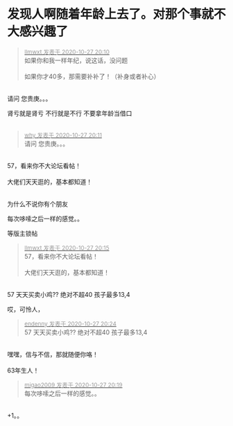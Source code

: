 # 发现人啊随着年龄上去了。对那个事就不大感兴趣了


<div class="quote"><blockquote><font size="2"><a href="https://www.hostloc.com/forum.php?mod=redirect&amp;goto=findpost&amp;pid=9360933&amp;ptid=759133" target="_blank"><font color="#999999">llmwxt 发表于 2020-10-27 20:10</font></a></font><br />
如果你和我一样年纪，说这话，没问题<br />
<br />
如果你才40多，那需要补补了！（补身或者补心）</blockquote></div><br />
请问 您贵庚。。。

肾亏就是肾亏 不行就是不行 不要拿年龄当借口<br />
<br />
<img id="aimg_cLPKH" onclick="zoom(this, this.src, 0, 0, 0)" class="zoom" src="https://imgurl.mxdreamx.com/2020/10/20/TOIMG3555c1020074632N.png" onmouseover="img_onmouseoverfunc(this)" onload="thumbImg(this)" border="0" alt="" />

<div class="quote"><blockquote><font size="2"><a href="https://www.hostloc.com/forum.php?mod=redirect&amp;goto=findpost&amp;pid=9360942&amp;ptid=759133" target="_blank"><font color="#999999">why 发表于 2020-10-27 20:11</font></a></font><br />
请问 您贵庚。。。</blockquote></div><br />
57，看来你不大论坛看帖！<br />
<br />
大佬们天天逛的，基本都知道！<br />
<br />


为什么不说你有个朋友<img id="aimg_q73Qt" onclick="zoom(this, this.src, 0, 0, 0)" class="zoom" src="https://cdn.jsdelivr.net/gh/hishis/forum-master/public/images/patch.gif" onmouseover="img_onmouseoverfunc(this)" onload="thumbImg(this)" border="0" alt="" />

每次哆嗦之后一样的感觉。。<img id="aimg_YtyHh" onclick="zoom(this, this.src, 0, 0, 0)" class="zoom" src="https://cdn.jsdelivr.net/gh/hishis/forum-master/public/images/patch.gif" onmouseover="img_onmouseoverfunc(this)" onload="thumbImg(this)" border="0" alt="" />

等版主锁帖<img src="static/image/smiley/default/biggrin.gif" smilieid="3" border="0" alt="" />

<div class="quote"><blockquote><font size="2"><a href="https://www.hostloc.com/forum.php?mod=redirect&amp;goto=findpost&amp;pid=9360979&amp;ptid=759133" target="_blank"><font color="#999999">llmwxt 发表于 2020-10-27 20:15</font></a></font><br />
57，看来你不大论坛看帖！<br />
<br />
大佬们天天逛的，基本都知道！</blockquote></div><br />
57 天天买卖小鸡?? 绝对不超40 孩子最多13,4

哎，可怜人，

<div class="quote"><blockquote><font size="2"><a href="https://www.hostloc.com/forum.php?mod=redirect&amp;goto=findpost&amp;pid=9361024&amp;ptid=759133" target="_blank"><font color="#999999">endenny 发表于 2020-10-27 20:24</font></a></font><br />
57 天天买卖小鸡?? 绝对不超40 孩子最多13,4</blockquote></div><br />
嘿嘿，信与不信，那就随便你咯！<br />
<br />
63年生人！

<div class="quote"><blockquote><font size="2"><a href="https://www.hostloc.com/forum.php?mod=redirect&amp;goto=findpost&amp;pid=9361001&amp;ptid=759133" target="_blank"><font color="#999999">migao2009 发表于 2020-10-27 20:19</font></a></font><br />
每次哆嗦之后一样的感觉。。</blockquote></div><br />
+1。。
